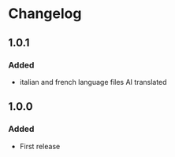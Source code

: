 # Changelog

## 1.0.1

### Added
- italian and french language files AI translated

## 1.0.0

### Added

- First release
